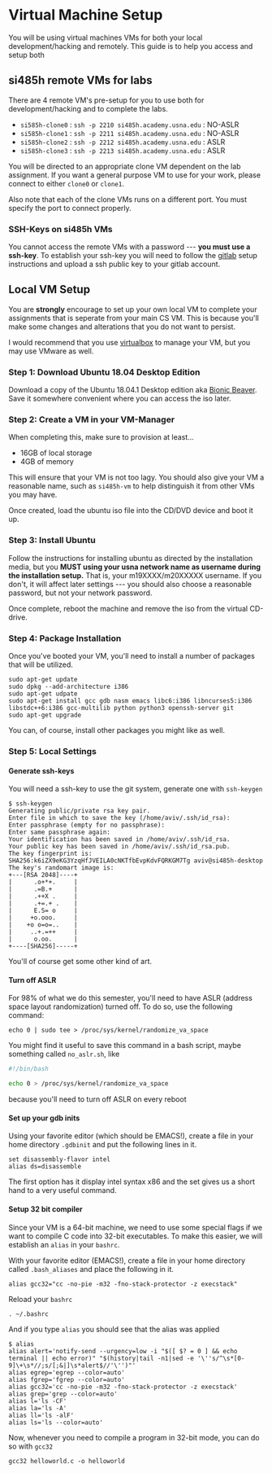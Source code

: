 # Virtual Machine Setup

You will be using virtual machines VMs for both your local development/hacking and remotely. This guide is to help you access and setup both

## si485h remote VMs for labs

There are 4 remote VM's pre-setup for you to use both for development/hacking
and to complete the labs.

* `si585h-clone0` : `ssh -p 2210 si485h.academy.usna.edu` : NO-ASLR
* `si585h-clone1` : `ssh -p 2211 si485h.academy.usna.edu` : NO-ASLR 
* `si585h-clone2` : `ssh -p 2212 si485h.academy.usna.edu` : ASLR 
* `si585h-clone3` : `ssh -p 2213 si485h.academy.usna.edu` : ASLR 

You will be directed to an appropriate clone VM dependent on the lab
assignment. If you want a general purpose VM to use for your work, please
connect to either `clone0` or `clone1`.

Also note that each of the clone VMs runs on a different port. You must specify
the port to connect properly.

### SSH-Keys on si485h VMs

You cannot access the remote VMs with a password --- **you must use a
ssh-key**. To establish your ssh-key you will need to follow the
[gitlab](rsc/gitlab.md) setup instructions and upload a ssh public key to your
gitlab account.

## Local VM Setup

You are **strongly** encourage to set up your own local VM to complete your
assignments that is seperate from your main CS VM. This is because you'll make
some changes and alterations that you do not want to persist.

I would recommend that you use [virtualbox](https://www.virtualbox.org/) to
manage your VM, but you may use VMware as well.


### Step 1: Download Ubuntu 18.04 Desktop Edition

Download a copy of the Ubuntu 18.04.1 Desktop edition aka [Bionic
Beaver](http://releases.ubuntu.com/18.04/ubuntu-18.04.1-desktop-amd64.iso). Save
it somewhere convenient where you can access the iso later.

### Step 2: Create a VM in your VM-Manager

When completing this, make sure to provision at least...

- 16GB of local storage
- 4GB of memory

This will ensure that your VM is not too lagy. You should also give your VM a
reasonable name, such as `si485h-vm` to help distinguish it from other VMs you
may have.

Once created, load the ubuntu iso file into the CD/DVD device and boot it up.

### Step 3: Install Ubuntu

Follow the instructions for installing ubuntu as directed by the installation
media, but you **MUST using your usna network name as username during the
installation setup.** That is, your m19XXXX/m20XXXXX username. If you don't, it
will affect later settings --- you should also choose a reasonable password, but
not your network password.

Once complete, reboot the machine and remove the iso from the virtual CD-drive. 

### Step 4: Package Installation

Once you've booted your VM, you'll need to install a number of packages that
will be utilized.

```
sudo apt-get update
sudo dpkg --add-architecture i386
sudo apt-get udpate
sudo apt-get install gcc gdb nasm emacs libc6:i386 libncurses5:i386 libstdc++6:i386 gcc-multilib python python3 openssh-server git
sudo apt-get upgrade
```

You can, of course, install other packages you might like as well.

### Step 5: Local Settings


#### Generate ssh-keys

You will need a ssh-key to use the git system, generate one with `ssh-keygen` 

```
$ ssh-keygen 
Generating public/private rsa key pair.
Enter file in which to save the key (/home/aviv/.ssh/id_rsa): 
Enter passphrase (empty for no passphrase): 
Enter same passphrase again: 
Your identification has been saved in /home/aviv/.ssh/id_rsa.
Your public key has been saved in /home/aviv/.ssh/id_rsa.pub.
The key fingerprint is:
SHA256:k6iZX9eKG3YzqHfJVEILA0cNKTfbEvpKdvFQRKGM7Tg aviv@si485h-desktop
The key's randomart image is:
+---[RSA 2048]----+
|      .o+*+.     |
|      .=B.+      |
|      .++X .     |
|      .+=.+ .    |
|      E.S= o     |
|     +o.ooo.     |
|    +o o=o=..    |
|     ..+.=++     |
|      o.oo.      |
+----[SHA256]-----+
```

You'll of course get some other kind of art. 

#### Turn off ASLR

For 98% of what we do this semester, you'll need to have ASLR (address space
layout randomization) turned off. To do so, use the following command:

```
echo 0 | sudo tee > /proc/sys/kernel/randomize_va_space
```

You might find it useful to save this command in a bash script, maybe something called `no_aslr.sh`, like

```bash
#!/bin/bash

echo 0 > /proc/sys/kernel/randomize_va_space
```

because you'll need to turn off ASLR on every reboot

#### Set up your gdb inits

Using your favorite editor (which should be EMACS!), create a file in your home
directory `.gdbinit` and put the following lines in it.

```
set disassembly-flavor intel
alias ds=disassemble
```
The first option has it display intel syntax x86 and the set gives us a short hand to a very useful command.

#### Setup 32 bit compiler

Since your VM is a 64-bit machine, we need to use some special flags if we want
to compile C code into 32-bit executables. To make this easier, we will
establish an `alias` in your `bashrc`.

With your favorite editor (EMACS!), create a file in your home directory called
`.bash_aliases` and place the following in it.

```
alias gcc32="cc -no-pie -m32 -fno-stack-protector -z execstack"
```

Reload your `bashrc` 

```
. ~/.bashrc
```

And if you type `alias` you should see that the alias was applied

```
$ alias
alias alert='notify-send --urgency=low -i "$([ $? = 0 ] && echo terminal || echo error)" "$(history|tail -n1|sed -e '\''s/^\s*[0-9]\+\s*//;s/[;&|]\s*alert$//'\'')"'
alias egrep='egrep --color=auto'
alias fgrep='fgrep --color=auto'
alias gcc32='cc -no-pie -m32 -fno-stack-protector -z execstack'
alias grep='grep --color=auto'
alias l='ls -CF'
alias la='ls -A'
alias ll='ls -alF'
alias ls='ls --color=auto'
```

Now, whenever you need to compile a program in 32-bit mode, you can do so with `gcc32`

```
gcc32 helloworld.c -o helloworld
```

















